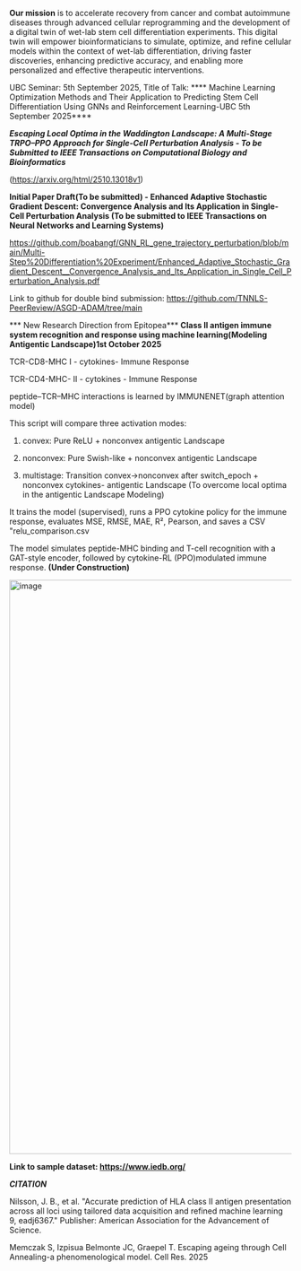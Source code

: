 **Our mission**  is to accelerate recovery from cancer and combat autoimmune diseases through advanced cellular reprogramming and the development of a digital twin of wet-lab stem cell differentiation experiments. This digital twin will empower bioinformaticians to simulate, optimize, and refine cellular models within the context of wet-lab differentiation, driving faster discoveries, enhancing predictive accuracy, and enabling more personalized and effective therapeutic interventions.


UBC Seminar: 5th September 2025, Title of  Talk: **** Machine Learning Optimization Methods and Their Application to Predicting Stem Cell Differentiation Using GNNs and Reinforcement Learning-UBC 5th September 2025****


***Escaping Local Optima in the Waddington Landscape: A Multi-Stage TRPO–PPO  Approach for Single-Cell Perturbation Analysis - To be Submitted to   IEEE Transactions on Computational Biology and Bioinformatics***

(https://arxiv.org/html/2510.13018v1)

****Initial Paper Draft(To be submitted) - Enhanced Adaptive Stochastic Gradient Descent: Convergence Analysis and Its Application in Single-Cell Perturbation Analysis (To be submitted to IEEE Transactions on Neural Networks and Learning Systems)****


https://github.com/boabangf/GNN_RL_gene_trajectory_perturbation/blob/main/Multi-Step%20Differentiation%20Experiment/Enhanced_Adaptive_Stochastic_Gradient_Descent__Convergence_Analysis_and_Its_Application_in_Single_Cell_Perturbation_Analysis.pdf

Link to github for double bind submission: https://github.com/TNNLS-PeerReview/ASGD-ADAM/tree/main


*** New Research Direction from Epitopea*** ****Class II antigen immune system recognition and response using machine learning(Modeling Antigentic Landscape)1st October 2025****

TCR-CD8-MHC I - cytokines- Immune Response


TCR-CD4-MHC- II - cytokines - Immune Response

peptide–TCR–MHC interactions is learned by IMMUNENET(graph attention model)

This script will compare three activation modes:


  1) convex:     Pure ReLU  + nonconvex antigentic Landscape
     
  2) nonconvex:  Pure Swish-like + nonconvex antigentic Landscape
     
  3) multistage: Transition convex→nonconvex after switch_epoch + nonconvex  cytokines- antigentic Landscape (To overcome local optima in  the antigentic Landscape Modeling)

It trains the model (supervised), runs a PPO cytokine policy for the immune response, evaluates
MSE, RMSE, MAE, R², Pearson, and saves a CSV "relu_comparison.csv



The model simulates peptide-MHC binding and T-cell recognition with a GAT-style encoder, followed by cytokine-RL (PPO)modulated immune response. ****(Under Construction)****


<img width="1536" height="1024" alt="image" src="https://github.com/user-attachments/assets/0183722f-82eb-4978-821f-7df361971b77" />


****Link to sample dataset: https://www.iedb.org/****











***CITATION***

Nilsson, J. B., et al. "Accurate prediction of HLA class II antigen presentation across all loci using tailored data acquisition and refined machine learning 9, eadj6367." Publisher: American Association for the Advancement of Science.

Memczak S, Izpisua Belmonte JC, Graepel T. Escaping ageing through Cell Annealing-a phenomenological model. Cell Res. 2025 
